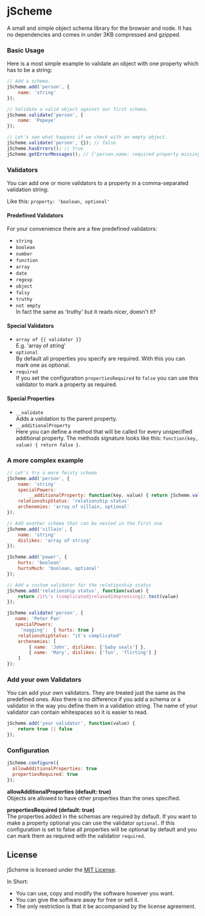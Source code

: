 # jScheme

A small and simple object schema library for the browser and node. 
It has no dependencies and comes in under 3KB compressed and gzipped.

### Basic Usage

Here is a most simple example to validate an object with one property which has to be a string:

```javascript
// Add a schema.
jScheme.add('person', {
    name: 'string'
}); 

// Validate a valid object against our first schema.
jScheme.validate('person', {
    name: 'Popeye'
});

// Let's see what happens if we check with an empty object.
jScheme.validate('person', {}); // false
jScheme.hasErrors(); // true
jScheme.getErrorMessages(); // ['person.name: required property missing']
```

### Validators

You can add one or more validators to a property in a comma-separated validation string:

Like this: `property: 'boolean, optional'`


#### Predefined Validators

For your convenience there are a few predefined validators:

 - `string`
 - `boolean`
 - `number`
 - `function`
 - `array`
 - `date`
 - `regexp`
 - `object`
 - `falsy`
 - `truthy`
 - `not empty`  
   In fact the same as 'truthy' but it reads nicer, doesn't it?


#### Special Validators

 - `array of {{ validator }}`  
   E.g. 'array of string'
 - `optional`  
   By default all properties you specify are required. With this you can mark one as optional.
 - `required`  
   If you set the configuration `propertiesRequired` to `false` you can use this validator to mark a property as required.


#### Special Properties

 - `__validate`  
   Adds a validation to the parent property.
 - `__additionalProperty`  
   Here you can define a method that will be called for every unspecified additional property. The methods signature looks like this: `function(key, value) { return false }`.


### A more complex example

```javascript
// Let's try a more feisty schema
jScheme.add('person', {
    name: 'string'
    specialPowers:
        __additionalProperty: function(key, value) { return jScheme.validate('power', value) }
    relationshipStatus: 'relationship status'
    archenemies: 'array of villain, optional'
}); 

// Add another schema that can be nested in the first one
jScheme.add('villain', {
    name: 'string'
    dislikes: 'array of string'
});

jScheme.add('power', {
    hurts: 'boolean'
    hurtsMuch: 'boolean, optional'
});

// Add a custom validator for the relationship status
jScheme.add('relationship status', function(value) {
    return /it\'s (complicated|relaxed|depressing)/.test(value)
});

jScheme.validate('person', {
   name: 'Peter Pan'
   specialPowers:
     'nagging':  { hurts: true }
    relationshipStatus: "it's complicated"
    archenemies: [
        { name: 'John', dislikes: ['baby seals'] },
        { name: 'Mary', dislikes: ['fun', 'flirting'] }
    ]
});
```


### Add your own Validators

You can add your own validators. They are treated just the same as the predefined ones. Also there is no difference if you add a schema or a validator in the way you define them in a validation string. The name of your validator can contain whitespaces so it is easier to read.

```javascript
jScheme.add('your validator', function(value) {
    return true || false
});
```

### Configuration

```javascript
jScheme.configure({ 
  allowAdditionalProperties: true
  propertiesRequired: true
});
```

**allowAdditionalProperties (default: true)**  
Objects are allowed to have other properties than the ones specified.

**propertiesRequired (default: true)**  
The properties added in the schemas are required by default. If you want to make a property optional you can use the validator `optional`. If this configuration is set to false all properties will be optional by default and you can mark them as required with the validatior `required`.


## License

jScheme is licensed under the [MIT License](LICENSE).

In Short:

- You can use, copy and modify the software however you want.
- You can give the software away for free or sell it.
- The only restriction is that it be accompanied by the license agreement.
